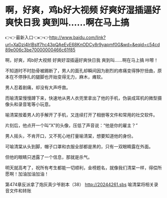 # 啊，好爽，鸡b好大视频 好爽好湿插逼好爽快日我 爽到叫……啊在马上搞

👉👉最新入口👈👉👉http://www.baidu.com/link?url=XaDzi4lrlBsIf7hc43pQAeEvE68KnODCy8r9yapmf0G&wd=&eqid=c54cd89e006c3be70000000466c61f85

啊，好爽，鸡b好大视频 好爽好湿插逼好爽快日我 爽到叫……啊在马上搞
咔嚓！

不知道时不时肋骨被踢断了，男人的面孔却瞬间因为剧烈的疼痛变得狰狞扭曲，原本在不停挣扎的腿脚也开始变得无力，麻木，瘫软。

男人忍着剧痛，却没有大声呼救。

而喻清棠慢慢蹲下来，快速地从男人衣兜里拿出了他的手机，伪装成耳机的微型摄像头和录音笔等小玩意。

喻清棠按着男人的手解开了手机，又连续打开了相册等文件和常用的社交软件。

片刻后，他点开一个叫“X”的头像，压低了声音说：“他是你的雇主？”

男人摇头，不肯开口，又不死心地打量喻清棠，想要知道他的身份。

可喻清棠从头到脚，帽子口罩和衣服全部都是黑的，只有一双眼睛露在外面。

但他的眼睛只透露了一个信息，那就是杀气。

明天就高考了，祝所有考生都能一切顺利，金榜题名，就像我们清棠一样，得偿所愿啊！加油加油加油！

第474章反派拿了炮灰真少爷剧本（38）
http://20244261.sbs
喻清棠将相关录音文件和转账
